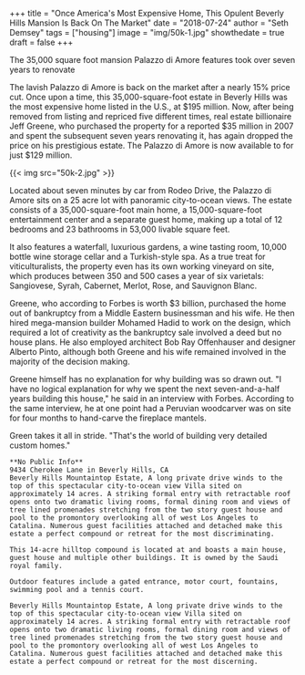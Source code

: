 +++
title = "Once America's Most Expensive Home, This Opulent Beverly Hills Mansion Is Back On The Market"
date = "2018-07-24"
author = "Seth Demsey"
tags = ["housing"]
image = "img/50k-1.jpg"
showthedate = true
draft = false
+++

The 35,000 square foot mansion Palazzo di Amore features took over seven years to renovate 

The lavish Palazzo di Amore is back on the market after a nearly 15% price cut. Once upon a time, this 35,000-square-foot estate in Beverly Hills was the most expensive home listed in the U.S., at $195 million. Now, after being removed from listing and repriced five different times, real estate billionaire Jeff Greene, who purchased the property for a reported $35 million in 2007 and spent the subsequent seven years renovating it, has again dropped the price on his prestigious estate. The Palazzo di Amore is now available to for just $129 million. 

{{< img src="50k-2.jpg" >}}

Located about seven minutes by car from Rodeo Drive, the Palazzo di Amore sits on a 25 acre lot with panoramic city-to-ocean views. The estate consists of a 35,000-square-foot main home, a 15,000-square-foot entertainment center and a separate guest home, making up a total of 12 bedrooms and 23 bathrooms in 53,000 livable square feet. 

It also features a waterfall, luxurious gardens, a wine tasting room, 10,000 bottle wine storage cellar and a Turkish-style spa. As a true treat for viticulturalists, the property even has its own working vineyard on site, which produces between 350 and 500 cases a year of six varietals: Sangiovese, Syrah, Cabernet, Merlot, Rose, and Sauvignon Blanc. 


Greene, who according to Forbes is worth $3 billion, purchased the home out of bankruptcy from a Middle Eastern businessman and his wife. He then hired mega-mansion builder Mohamed Hadid to work on the design, which required a lot of creativity as the bankruptcy sale involved a deed but no house plans. He also employed architect Bob Ray Offenhauser and designer Alberto Pinto, although both Greene and his wife remained involved in the majority of the decision making.

Greene himself has no explanation for why building was so drawn out. "I have no logical explanation for why we spent the next seven-and-a-half years building this house," he said in an interview with Forbes. According to the same interview, he at one point had a Peruvian woodcarver was on site for four months to hand-carve the fireplace mantels.

Green takes it all in stride. "That's the world of building very detailed custom homes."

```
**No Public Info**
9434 Cherokee Lane in Beverly Hills, CA
Beverly Hills Mountaintop Estate, A long private drive winds to the top of this spectacular city-to-ocean view Villa sited on approximately 14 acres. A striking formal entry with retractable roof opens onto two dramatic living rooms, formal dining room and views of tree lined promenades stretching from the two story guest house and pool to the promontory overlooking all of west Los Angeles to Catalina. Numerous guest facilities attached and detached make this estate a perfect compound or retreat for the most discriminating.

This 14-acre hilltop compound is located at and boasts a main house, guest house and multiple other buildings. It is owned by the Saudi royal family.

Outdoor features include a gated entrance, motor court, fountains, swimming pool and a tennis court.

Beverly Hills Mountaintop Estate, A long private drive winds to the top of this spectacular city-to-ocean view Villa sited on approximately 14 acres. A striking formal entry with retractable roof opens onto two dramatic living rooms, formal dining room and views of tree lined promenades stretching from the two story guest house and pool to the promontory overlooking all of west Los Angeles to Catalina. Numerous guest facilities attached and detached make this estate a perfect compound or retreat for the most discerning.
```
